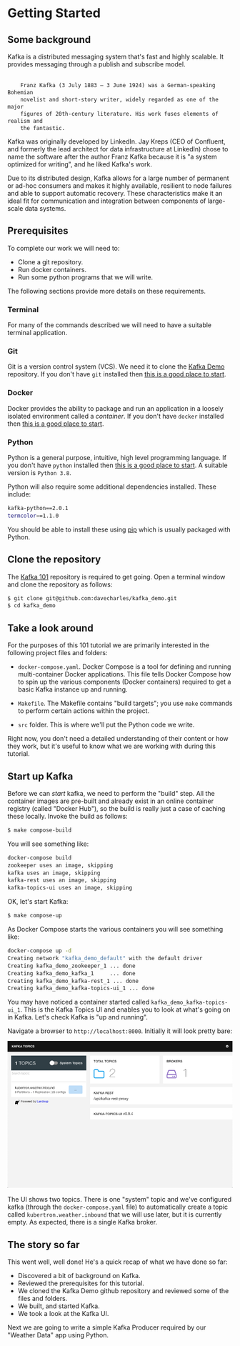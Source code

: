 # Getting Started 

## Some background
Kafka is a distributed messaging system that's fast and highly scalable. It
provides messaging through a publish and subscribe model. 

``` sidebar:: You are free, and that is why you are lost.

    Franz Kafka (3 July 1883 – 3 June 1924) was a German-speaking Bohemian
    novelist and short-story writer, widely regarded as one of the major
    figures of 20th-century literature. His work fuses elements of realism and
    the fantastic.
```

Kafka was originally developed by LinkedIn. Jay Kreps (CEO of Confluent, and
formerly the lead architect for data infrastructure at LinkedIn) chose to
name the software after the author Franz Kafka because it is "a system
optimized for writing", and he liked Kafka's work.

Due to its distributed design, Kafka allows for a large number of permanent
or ad-hoc consumers and makes it highly available, resilient to node failures
and able to support automatic recovery. These characteristics make it an
ideal fit for communication and integration between components of large-scale
data systems.

## Prerequisites
To complete our work we will need to:

- Clone a git repository.
- Run docker containers.
- Run some python programs that we will write.

The following sections provide more details on these requirements.

### Terminal
For many of the commands described we will need to have a suitable terminal
application.

### Git
Git is a version control system (VCS). We need it to clone the
[Kafka Demo](https://github.com/davecharles/kafka_demo) repository. If you
don't have `git` installed then
[this is a good place to start](https://git-scm.com/book/en/v2/Getting-Started-Installing-Git). 

### Docker
Docker provides the ability to package and run an application in a loosely
isolated environment called a *container*. If you don't have `docker` installed
then [this is a good place to start](https://docs.docker.com/engine/install/). 

### Python
Python is a general purpose, intuitive, high level programming language.
If you don't have `python` installed then
[this is a good place to start](https://docs.docker.com/engine/install/). A
suitable version is `Python 3.8`.

Python will also require some additional dependencies installed. These include:

```bash
kafka-python==2.0.1
termcolor==1.1.0
```

You should be able to install these using [pip](https://pip.pypa.io/en/stable/)
which is usually packaged with Python.

## Clone the repository
The [Kafka 101](https://github.com/davecharles/kafka_demo) repository is
required to get going. Open a terminal window and clone the repository as
follows:

```bash
$ git clone git@github.com:davecharles/kafka_demo.git
$ cd kafka_demo
```
## Take a look around
For the purposes of this 101 tutorial we are primarily interested in the
following project files and folders:

- `docker-compose.yaml`. Docker Compose is a tool for defining and running
multi-container Docker applications. This file tells Docker Compose how to
spin up the various components (Docker containers) required to get a basic
Kafka instance up and running.

- `Makefile`. The Makefile contains "build targets"; you use `make` commands
to perform certain actions within the project.

- `src` folder. This is where we'll put the Python code we write.

Right now, you don't need a detailed understanding of their content or how
they work, but it's useful to know what we are working with during this
tutorial. 

## Start up Kafka
Before we can _start_ kafka, we need to perform the "build" step. All the
container images are pre-built and already exist in an online container
registry (called "Docker Hub"), so the build is really just a case of caching
these locally. Invoke the build as follows: 

```bash
$ make compose-build
```

You will see something like:

```bash
docker-compose build
zookeeper uses an image, skipping
kafka uses an image, skipping
kafka-rest uses an image, skipping
kafka-topics-ui uses an image, skipping
```

OK, let's start Kafka:

```bash
$ make compose-up
```

As Docker Compose starts the various containers you will see something like:

```bash
docker-compose up -d
Creating network "kafka_demo_default" with the default driver
Creating kafka_demo_zookeeper_1 ... done
Creating kafka_demo_kafka_1     ... done
Creating kafka_demo_kafka-rest_1 ... done
Creating kafka_demo_kafka-topics-ui_1 ... done
```

You may have noticed a container started called `kafka_demo_kafka-topics-ui_1`.
This is the Kafka Topics UI and enables you to look at what's going on in
Kafka. Let's check Kafka is "up and running". 

Navigate a browser to `http://localhost:8000`. Initially it will look
pretty bare:

![alt text](../_static/kui-1.png "Screen shot of empty Kafka UI")

The UI shows two topics. There is one "system" topic and we've configured
kafka (through the `docker-compose.yaml` file) to automatically create a
topic called `kubertron.weather.inbound` that we will use later, but it is
currently empty. As expected, there is a single Kafka broker.

## The story so far
This went well, well done! He's a quick recap of what we have done so far:

- Discovered a bit of background on Kafka.
- Reviewed the prerequisites for this tutorial.
- We cloned the Kafka Demo github repository and reviewed some of the files
  and folders.
- We built, and started Kafka.
- We took a look at the Kafka UI.
 
Next we are going to write a simple Kafka Producer required by our "Weather
Data" app using Python.  
